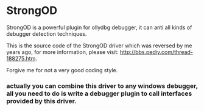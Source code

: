 # StrongOD

StrongOD is a powerful plugin for ollydbg debugger, it can anti all kinds of debugger detection techniques.

This is the source code of the StrongOD driver which was reversed by me years ago, for more information, please visit: http://bbs.pediy.com/thread-188275.htm.

Forgive me for not a very good coding style.

### actually you can combine this driver to any windows debugger, all you need to do is write a debugger plugin to call interfaces provided by this driver.
